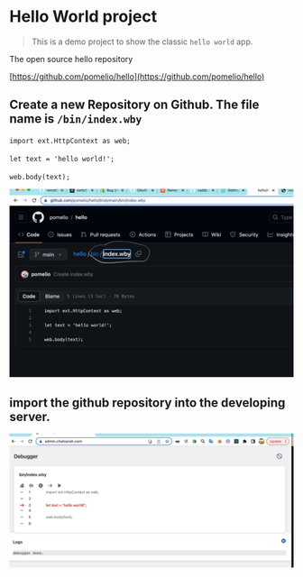 # Hello World project
> This is a demo project to show the classic `hello world` app.

The open source hello repository

[https://github.com/pomelio/hello](https://github.com/pomelio/hello)


## Create a new Repository on Github. The file name is `/bin/index.wby`

```
import ext.HttpContext as web;

let text = 'hello world!';

web.body(text);

```

  ![hello github](/docs/hello_github.png)


## import the github repository into the developing server.
    
  ![hello debug](/docs/hello_debug.png)
    
